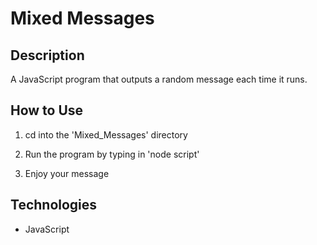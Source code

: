 # Mixed Messages

## Description

A JavaScript program that outputs a random message each time it runs.

## How to Use

1. cd into the 'Mixed_Messages' directory

2. Run the program by typing in 'node script'

3. Enjoy your message

## Technologies

- JavaScript
